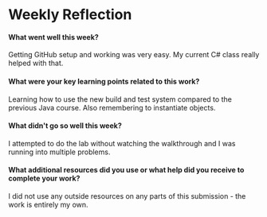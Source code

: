 # Weekly Reflection

#### What went well this week? 

Getting GitHub setup and working was very easy. My current C# class really helped with that.

#### What were your key learning points related to this work?

Learning how to use the new build and test system compared to the previous Java course. Also remembering
to instantiate objects.

#### What didn't go so well this week? 

I attempted to do the lab without watching the walkthrough and I was running into multiple problems.

#### What additional resources did you use or what help did you receive to complete your work? 

I did not use any outside resources on any parts of this submission - the work is entirely my own.